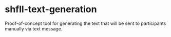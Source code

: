 # shfll-text-generation
Proof-of-concept tool for generating the text that will be sent to participants manually via text message.
